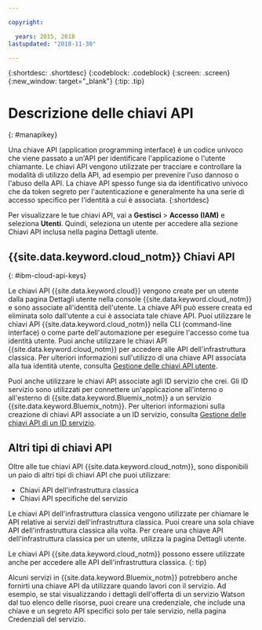 ```yaml
---

copyright:

  years: 2015, 2018
lastupdated: "2018-11-30"

---
```


{:shortdesc: .shortdesc}
{:codeblock: .codeblock}
{:screen: .screen}
{:new_window: target="_blank"}
{:tip: .tip}

# Descrizione delle chiavi API
{: #manapikey}

Una chiave API (application programming interface) è un codice univoco che viene passato a un'API per identificare l'applicazione o l'utente chiamante. Le chiavi API vengono utilizzate per tracciare e controllare la modalità di utilizzo della API, ad esempio per prevenire l'uso dannoso o l'abuso della API. La chiave API spesso funge sia da identificativo univoco che da token segreto per l'autenticazione e generalmente ha una serie di accesso specifico per l'identità a cui è associata.
{:shortdesc}

Per visualizzare le tue chiavi API, vai a **Gestisci** > **Accesso (IAM)** e seleziona **Utenti**. Quindi, seleziona un utente per accedere alla sezione Chiavi API inclusa nella pagina Dettagli utente.

## {{site.data.keyword.cloud_notm}} Chiavi API
{: #ibm-cloud-api-keys}

Le chiavi API {{site.data.keyword.cloud}} vengono create per un utente dalla pagina Dettagli utente nella console {{site.data.keyword.cloud_notm}} e sono associate all'identità dell'utente. La chiave API può essere creata ed eliminata solo dall'utente a cui è associata tale chiave API. Puoi utilizzare le chiavi API {{site.data.keyword.cloud_notm}} nella CLI (command-line interface) o come parte dell'automazione per eseguire l'accesso come tua identità utente. Puoi anche utilizzare le chiavi API {{site.data.keyword.cloud_notm}} per accedere alle API dell'infrastruttura classica. Per ulteriori informazioni sull'utilizzo di una chiave API associata alla tua identità utente, consulta [Gestione delle chiavi API utente](userid_keys.html).

Puoi anche utilizzare le chiavi API associate agli ID servizio che crei. Gli ID servizio sono utilizzati per connettere un'applicazione all'interno o all'esterno di {{site.data.keyword.Bluemix_notm}} a un servizio {{site.data.keyword.Bluemix_notm}}. Per ulteriori informazioni sulla creazione di chiavi API associate a un ID servizio, consulta [Gestione delle chiavi API di un ID servizio](serviceid_keys.html).

## Altri tipi di chiavi API

Oltre alle tue chiavi API {{site.data.keyword.cloud_notm}}, sono disponibili un paio di altri tipi di chiavi API che puoi utilizzare:

* Chiavi API dell'infrastruttura classica
* Chiavi API specifiche del servizio

Le chiavi API dell'infrastruttura classica vengono utilizzate per chiamare le API relative ai servizi dell'infrastruttura classica. Puoi creare una sola chiave API dell'infrastruttura classica alla volta. Per creare una chiave API dell'infrastruttura classica per un utente, utilizza la pagina Dettagli utente.

Le chiavi API {{site.data.keyword.cloud_notm}} possono essere utilizzate anche per accedere alle API dell'infrastruttura classica.
{: tip}

Alcuni servizi in {{site.data.keyword.Bluemix_notm}} potrebbero anche fornirti una chiave API da utilizzare quando lavori con il servizio. Ad esempio, se stai visualizzando i dettagli dell'offerta di un servizio Watson dal tuo elenco delle risorse, puoi creare una credenziale, che include una chiave e un segreto API specifici solo per tale servizio, nella pagina Credenziali del servizio.
